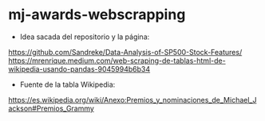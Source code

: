 # mj-awards-webscrapping

- Idea sacada del repositorio y la página:

https://github.com/Sandreke/Data-Analysis-of-SP500-Stock-Features/
https://mrenrique.medium.com/web-scraping-de-tablas-html-de-wikipedia-usando-pandas-9045994b6b34

- Fuente de la tabla Wikipedia:

https://es.wikipedia.org/wiki/Anexo:Premios_y_nominaciones_de_Michael_Jackson#Premios_Grammy
